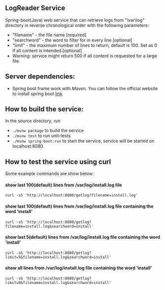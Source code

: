 ## LogReader Service

Spring-boot(Java) web service that can retrieve logs from "\var\log" directory in reverse chronological order with the following parameters:

- "filename" - the file name [required]
- "searchword" - the word to filter for in every line [optional]
- "limit" - the maximum number of lines to return, default is 100. Set as 0 if all content is intended.[optional]
 -  Warning: service might return 500 if all content is requested for a large file.

## Server dependencies:

- Spring boot frame work with *Maven*. You can follow the official website to install spring boot [link](https://docs.spring.io/spring-boot/installing.html)


## How to build the service:
In the source directory, run
- `./mvnw package` to build the service
- `./mvnw test` to run unit-tests
- `./mvnw spring-boot:run` to start the service, service will be started on localhost:8080.


## How to test the service using curl
Some example commands are show below:
#### show last 100(default) lines from /var/log/install.log file
`curl -sS 'http://localhost:8080/getlog?filename=install.log'`

#### show last 100(default) lines from /var/log/install.log file containing the word 'install'
`curl -sS 'http://localhost:8080/getlog?filename=install.log&searchword=install'`

#### show last 5(default) lines from /var/log/install.log file containing the word 'install'
`curl -sS 'http://localhost:8080/getlog?limit=5&filename=install.log&searchword=install'`

#### show all lines from /var/log/install.log file containing the word 'install'
`curl -sS 'http://localhost:8080/getlog?limit=0&filename=install.log&searchword=install'`



